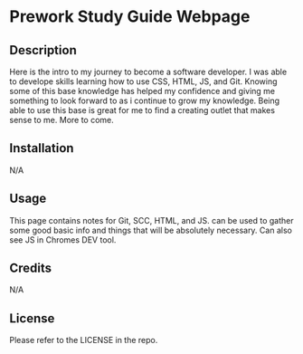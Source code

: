 # Prework Study Guide Webpage

## Description

Here is the intro to my journey to become a software developer. I was able to develope skills learning how to use CSS, HTML, JS, and Git. Knowing some of this base knowledge has helped my confidence and giving me something to look forward to as i continue to grow my knowledge. Being able to use this base is great for me to find a creating outlet that makes sense to me. More to come.

## Installation

N/A

## Usage

This page contains notes for Git, SCC, HTML, and JS. can be used to gather some good basic info and things that will be absolutely necessary. Can also see JS in Chromes DEV tool.

## Credits

N/A

## License

Please refer to the LICENSE in the repo.